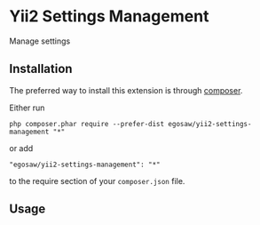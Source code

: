 Yii2 Settings Management
=======================
Manage settings

Installation
------------

The preferred way to install this extension is through [composer](http://getcomposer.org/download/).

Either run

```
php composer.phar require --prefer-dist egosaw/yii2-settings-management "*"
```

or add

```
"egosaw/yii2-settings-management": "*"
```

to the require section of your `composer.json` file.


Usage
-----
